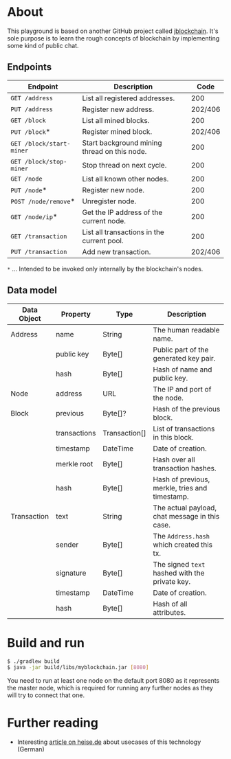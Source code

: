 # About

This playground is based on another GitHub project called [jblockchain](https://github.com/neozo-software/jblockchain).
It's sole purpose is to learn the rough concepts of blockchain by implementing some kind of public chat.

## Endpoints

| Endpoint                 | Description                                  | Code     |
| ------------------------ | -------------------------------------------- | -------- |
| `GET /address`           | List all registered addresses.               |  200     |
| `PUT /address`           | Register new address.                        |  202/406 |
| `GET /block`             | List all mined blocks.                       |  200     |
| `PUT /block`*            | Register mined block.                        |  202/406 |
| `GET /block/start-miner` | Start background mining thread on this node. |  200     |
| `GET /block/stop-miner`  | Stop thread on next cycle.                   |  200     |
| `GET /node`              | List all known other nodes.                  |  200     |
| `PUT /node`*             | Register new node.                           |  200     |
| `POST /node/remove`*     | Unregister node.                             |  200     |
| `GET /node/ip`*          | Get the IP address of the current node.      |  200     |
| `GET /transaction`       | List all transactions in the current pool.   |  200     |
| `PUT /transaction`       | Add new transaction.                         |  202/406 |

`*` ... Intended to be invoked only internally by the blockchain's nodes.

## Data model

| Data Object | Property     | Type          | Description                                    |
| ----------- | ------------ | ------------- | ---------------------------------------------- |
| Address     | name         | String        | The human readable name.                       |
|             | public key   | Byte[]        | Public part of the generated key pair.         |
|             | hash         | Byte[]        | Hash of name and public key.                   |
| Node        | address      | URL           | The IP and port of the node.                   |
| Block       | previous     | Byte[]?       | Hash of the previous block.                    |
|             | transactions | Transaction[] | List of transactions in this block.            |
|             | timestamp    | DateTime      | Date of creation.                              |
|             | merkle root  | Byte[]        | Hash over all transaction hashes.              |
|             | hash         | Byte[]        | Hash of previous, merkle, tries and timestamp. |
| Transaction | text         | String        | The actual payload, chat message in this case. |
|             | sender       | Byte[]        | The `Address.hash` which created this tx.      |
|             | signature    | Byte[]        | The signed `text` hashed with the private key. |
|             | timestamp    | DateTime      | Date of creation.                              |
|             | hash         | Byte[]        | Hash of all attributes.                        |

# Build and run

```bash
$ ./gradlew build
$ java -jar build/libs/myblockchain.jar [8080]
```

You need to run at least one node on the default port 8080 as it represents the master node, which
is required for running any further nodes as they will try to connect that one.

# Further reading

* Interesting [article on heise.de](https://www.heise.de/solutions/ibm-blockchain/wie-blockchains-fuer-mehr-vertrauen-in-der-lieferkette-sorgen-koennen/) about usecases of this technology (German) 
